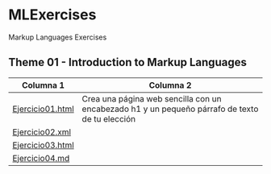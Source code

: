 # MLExercises
Markup Languages Exercises

## Theme 01 - Introduction to Markup Languages

Columna 1 | Columna 2
-------------------- | --------------------------------------------------------------------------------
[Ejercicio01.html](/Tema01/Ejercicio01.html) | Crea una página web sencilla con un encabezado h1 y un pequeño párrafo de texto de tu elección
[Ejercicio02.xml](/Tema01/Ejercicio02.xml) |
[Ejercicio03.html](/Tema01/Ejercicio03.html) |
[Ejercicio04.md](/Tema01/Ejercicio04.md) |
